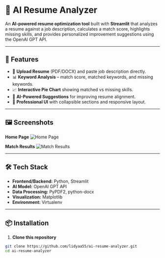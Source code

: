 # 📄 AI Resume Analyzer

An **AI-powered resume optimization tool** built with **Streamlit** that analyzes a resume against a job description, calculates a match score, highlights missing skills, and provides personalized improvement suggestions using the OpenAI GPT API.

---

## 🚀 Features

- 📂 **Upload Resume** (PDF/DOCX) and paste job description directly.
- 📊 **Keyword Analysis** – match score, matched keywords, and missing keywords.
- 📈 **Interactive Pie Chart** showing matched vs missing skills.
- 🤖 **AI-Powered Suggestions** for improving resume alignment.
- 🎨 **Professional UI** with collapsible sections and responsive layout.

---

## 🖼 Screenshots

**Home Page**
![Home Page](screenshots/home.png)

**Match Results**
![Match Results](screenshots/results.png)

---

## 🛠 Tech Stack

- **Frontend/Backend:** Python, Streamlit
- **AI Model:** OpenAI GPT API
- **Data Processing:** PyPDF2, python-docx
- **Visualization:** Matplotlib
- **Environment:** Virtualenv

---

## 📦 Installation

1. **Clone this repository**

```bash
git clone https://github.com/lidyaa55/ai-resume-analyzer.git
cd ai-resume-analyzer
```
